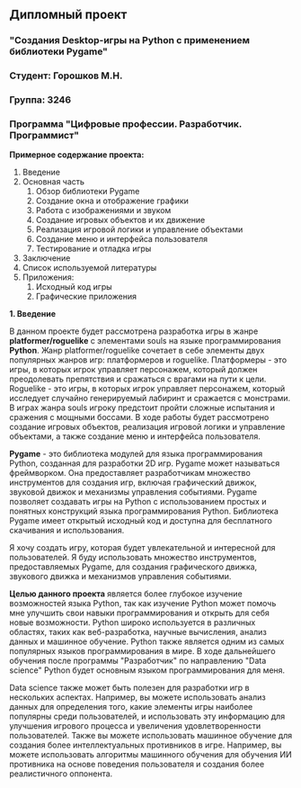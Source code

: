 ## Дипломный проект
### "Создания Desktop-игры на Python с применением библиотеки Pygame"
### Студент: Горошков М.Н.
### Группа: 3246
### Программа "Цифровые профессии. Разработчик. Программист"

**Примерное содержание проекта:**
1. Введение
2. Основная часть
   1. Обзор библиотеки Pygame 
   2. Создание окна и отображение графики 
   3. Работа с изображениями и звуком 
   4. Создание игровых объектов и их движение 
   5. Реализация игровой логики и управление объектами 
   6. Создание меню и интерфейса пользователя 
   7. Тестирование и отладка игры
3. Заключение
4. Список используемой литературы
5. Приложения:
   1. Исходный код игры
   2. Графические приложения

**1. Введение**

В данном проекте будет рассмотрена разработка игры в жанре **platformer/roguelike** с элементами souls на языке программирования **Python**.
Жанр platformer/roguelike сочетает в себе элементы двух популярных жанров игр: платформеров и roguelike. Платформеры - это игры, в которых игрок управляет персонажем, который должен преодолевать препятствия и сражаться с врагами на пути к цели. Roguelike - это игры, в которых игрок управляет персонажем, который исследует случайно генерируемый лабиринт и сражается с монстрами. В играх жанра souls игроку предстоит пройти сложные испытания и сражения с мощными боссами.
В ходе работы будет рассмотрено создание игровых объектов, реализация игровой логики и управление объектами, а также создание меню и интерфейса пользователя.

**Pygame** - это библиотека модулей для языка программирования Python, созданная для разработки 2D игр. Pygame может называться фреймворком. Она предоставляет разработчикам множество инструментов для создания игр, включая графический движок, звуковой движок и механизмы управления событиями.
Pygame позволяет создавать игры на Python с использованием простых и понятных конструкций языка программирования Python. Библиотека Pygame имеет открытый исходный код и доступна для бесплатного скачивания и использования.

Я хочу создать игру, которая будет увлекательной и интересной для пользователей. Я буду использовать множество инструментов, предоставляемых Pygame, для создания графического движка, звукового движка и механизмов управления событиями.

**Целью данного проекта** является более глубокое изучение возможностей языка Python, так как изучение Python может помочь мне улучшить свои навыки программирования и открыть для себя новые возможности. Python широко используется в различных областях, таких как веб-разработка, научные вычисления, анализ данных и машинное обучение. Python также является одним из самых популярных языков программирования в мире.
В ходе дальнейшего обучения после программы "Разработчик" по направлению "Data science" Python будет основным языком программирования для меня.

Data science также может быть полезен для разработки игр в нескольких аспектах. Например, вы можете использовать анализ данных для определения того, какие элементы игры наиболее популярны среди пользователей, и использовать эту информацию для улучшения игрового процесса и увеличения удовлетворенности пользователей.
Также вы можете использовать машинное обучение для создания более интеллектуальных противников в игре. Например, вы можете использовать алгоритмы машинного обучения для обучения ИИ противника на основе поведения пользователя и создания более реалистичного оппонента.